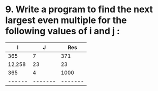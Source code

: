 # 9. Write a program to find the next largest even multiple for the following values of i and j :

|   I    |    J    |   Res   |
| ------ | ------- | ------- |
| 365    |     7   |   371   |
|  12,258|    23   |    23   |
| 365    |     4   |  1000   |
| ------ | ------- | ------- |
